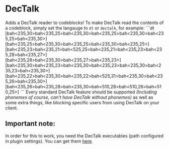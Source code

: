 # DecTalk
Adds a DecTalk reader to codeblocks!
To make DecTalk read the contents of a codeblock, simply set the langauge to `dt` or `dectalk`, for example:
\```dt
[bah<235,30>bah<235,25>bah<235,30>bah<235,25>bah<235,30>bah<235,25>bah<235,30>]
[bah<235,25>bah<235,30>bah<235,25>bah<235,30>bah<235,25>]
[bah<235,23>bah<235,21>bah<525,25>bah<235,21>bah<235,23>bah<235,28>bah<235,27>]
[bah<235,28>bah<235,30>bah<235,27>bah<235,23>]
[bah<235,30>bah<235,23>bah<235,30>bah<235,23>bah<235,30>bah<235,23>bah<235,30>]
[bah<235,22>bah<235,30>bah<235,22>bah<525,31>bah<235,30>bah<235,26>bah<235,30>]
[bah<235,26>bah<235,28>bah<235,30>bah<510,28>bah<510,26>bah<510,25>]
\```
Every standard DecTalk feature should be supported *(Including phonemes of course, can't have DecTalk without phonemes)* as well as some extra things, like blocking specific users from using DecTalk on your client.

## Important note:
In order for this to work, you need the DecTalk executables (path configured in plugin settings). You can get them [here](https://github.com/TheZoidMaster/dectalk-exes).
